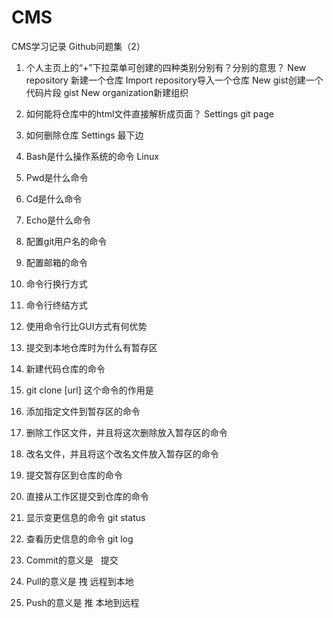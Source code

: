 # CMS
CMS学习记录
   Github问题集（2）
1.	个人主页上的“+”下拉菜单可创建的四种类别分别有？分别的意思？
   New repository 新建一个仓库
   Import repository导入一个仓库
   New gist创建一个代码片段 gist
   New organization新建组织
2.	如何能将仓库中的html文件直接解析成页面？
   Settings git page   
3.	如何删除仓库
     Settings 最下边
4.	Bash是什么操作系统的命令
   Linux
5.	Pwd是什么命令
   
6.	Cd是什么命令
7.	Echo是什么命令
8.	配置git用户名的命令
9.	配置邮箱的命令
10.	命令行换行方式
11.	命令行终结方式
12.	使用命令行比GUI方式有何优势
13.	提交到本地仓库时为什么有暂存区
14.	新建代码仓库的命令
15.	git clone [url] 这个命令的作用是
16.	添加指定文件到暂存区的命令
17.	删除工作区文件，并且将这次删除放入暂存区的命令
18.	改名文件，并且将这个改名文件放入暂存区的命令
19.	提交暂存区到仓库的命令
20.	直接从工作区提交到仓库的命令
21.	显示变更信息的命令 git status
22.	查看历史信息的命令 git log
23.	Commit的意义是   提交
24.	Pull的意义是  拽 远程到本地
25.	Push的意义是  推 本地到远程
